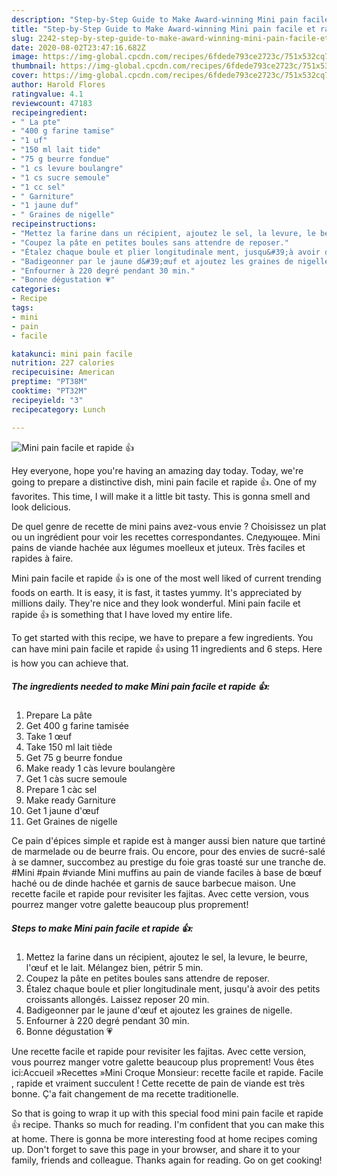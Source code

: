 ```yaml
---
description: "Step-by-Step Guide to Make Award-winning Mini pain facile et rapide 👍"
title: "Step-by-Step Guide to Make Award-winning Mini pain facile et rapide 👍"
slug: 2242-step-by-step-guide-to-make-award-winning-mini-pain-facile-et-rapide
date: 2020-08-02T23:47:16.682Z
image: https://img-global.cpcdn.com/recipes/6fdede793ce2723c/751x532cq70/mini-pain-facile-et-rapide-👍-photo-principale-de-la-recette.jpg
thumbnail: https://img-global.cpcdn.com/recipes/6fdede793ce2723c/751x532cq70/mini-pain-facile-et-rapide-👍-photo-principale-de-la-recette.jpg
cover: https://img-global.cpcdn.com/recipes/6fdede793ce2723c/751x532cq70/mini-pain-facile-et-rapide-👍-photo-principale-de-la-recette.jpg
author: Harold Flores
ratingvalue: 4.1
reviewcount: 47183
recipeingredient:
- " La pte"
- "400 g farine tamise"
- "1 uf"
- "150 ml lait tide"
- "75 g beurre fondue"
- "1 cs levure boulangre"
- "1 cs sucre semoule"
- "1 cc sel"
- " Garniture"
- "1 jaune duf"
- " Graines de nigelle"
recipeinstructions:
- "Mettez la farine dans un récipient, ajoutez le sel, la levure, le beurre, l&#39;œuf et le lait. Mélangez bien, pétrir 5 min."
- "Coupez la pâte en petites boules sans attendre de reposer."
- "Étalez chaque boule et plier longitudinale ment, jusqu&#39;à avoir des petits croissants allongés. Laissez reposer 20 min."
- "Badigeonner par le jaune d&#39;œuf et ajoutez les graines de nigelle."
- "Enfourner à 220 degré pendant 30 min."
- "Bonne dégustation 💗"
categories:
- Recipe
tags:
- mini
- pain
- facile

katakunci: mini pain facile 
nutrition: 227 calories
recipecuisine: American
preptime: "PT38M"
cooktime: "PT32M"
recipeyield: "3"
recipecategory: Lunch

---
```



![Mini pain facile et rapide 👍](https://img-global.cpcdn.com/recipes/6fdede793ce2723c/751x532cq70/mini-pain-facile-et-rapide-👍-photo-principale-de-la-recette.jpg)

Hey everyone, hope you're having an amazing day today. Today, we're going to prepare a distinctive dish, mini pain facile et rapide 👍. One of my favorites. This time, I will make it a little bit tasty. This is gonna smell and look delicious.

De quel genre de recette de mini pains avez-vous envie ? Choisissez un plat ou un ingrédient pour voir les recettes correspondantes. Следующее. Mini pains de viande hachée aux légumes moelleux et juteux. Très faciles et rapides à faire.

Mini pain facile et rapide 👍 is one of the most well liked of current trending foods on earth. It is easy, it is fast, it tastes yummy. It's appreciated by millions daily. They're nice and they look wonderful. Mini pain facile et rapide 👍 is something that I have loved my entire life.


To get started with this recipe, we have to prepare a few ingredients. You can have mini pain facile et rapide 👍 using 11 ingredients and 6 steps. Here is how you can achieve that.

<!--inarticleads1-->

##### The ingredients needed to make Mini pain facile et rapide 👍:

1. Prepare  La pâte
1. Get 400 g farine tamisée
1. Take 1 œuf
1. Take 150 ml lait tiède
1. Get 75 g beurre fondue
1. Make ready 1 càs levure boulangère
1. Get 1 càs sucre semoule
1. Prepare 1 càc sel
1. Make ready  Garniture
1. Get 1 jaune d&#39;œuf
1. Get  Graines de nigelle


Ce pain d&#39;épices simple et rapide est à manger aussi bien nature que tartiné de marmelade ou de beurre frais. Ou encore, pour des envies de sucré-salé à se damner, succombez au prestige du foie gras toasté sur une tranche de. #Mini #pain #viande Mini muffins au pain de viande faciles à base de bœuf haché ou de dinde hachée et garnis de sauce barbecue maison. Une recette facile et rapide pour revisiter les fajitas. Avec cette version, vous pourrez manger votre galette beaucoup plus proprement! 

<!--inarticleads2-->

##### Steps to make Mini pain facile et rapide 👍:

1. Mettez la farine dans un récipient, ajoutez le sel, la levure, le beurre, l&#39;œuf et le lait. Mélangez bien, pétrir 5 min.
1. Coupez la pâte en petites boules sans attendre de reposer.
1. Étalez chaque boule et plier longitudinale ment, jusqu&#39;à avoir des petits croissants allongés. Laissez reposer 20 min.
1. Badigeonner par le jaune d&#39;œuf et ajoutez les graines de nigelle.
1. Enfourner à 220 degré pendant 30 min.
1. Bonne dégustation 💗


Une recette facile et rapide pour revisiter les fajitas. Avec cette version, vous pourrez manger votre galette beaucoup plus proprement! Vous êtes ici:Accueil »Recettes »Mini Croque Monsieur: recette facile et rapide. Facile , rapide et vraiment succulent ! Cette recette de pain de viande est très bonne. Ç&#39;a fait changement de ma recette traditionelle. 

So that is going to wrap it up with this special food mini pain facile et rapide 👍 recipe. Thanks so much for reading. I'm confident that you can make this at home. There is gonna be more interesting food at home recipes coming up. Don't forget to save this page in your browser, and share it to your family, friends and colleague. Thanks again for reading. Go on get cooking!
